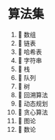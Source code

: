 # 算法集

1. 📄 数组
2. 📄 链表
3. 📄 哈希表
4. 📄 字符串
5. 📄 栈
6. 📄 队列
7. 📄 树
8. 📄 回溯算法
9. 📄 动态规划
10. 📄 贪心算法
11. 📄 图论
12. 📄 数论

‍
